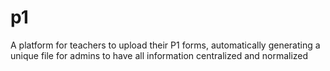 # p1
A platform for teachers to upload their P1 forms, automatically generating a unique file for admins to have all information centralized and normalized
